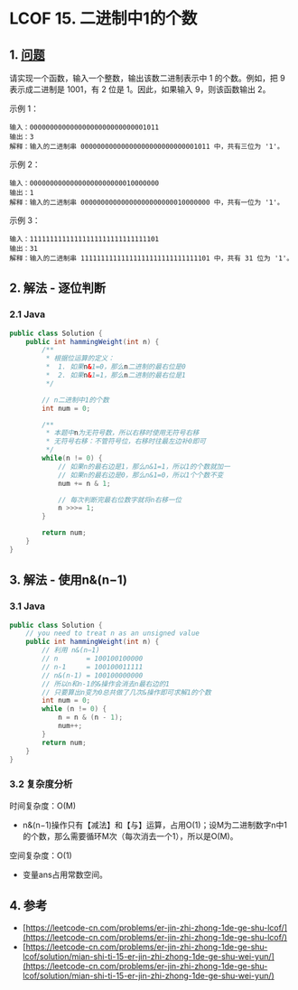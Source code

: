 # LCOF 15. 二进制中1的个数

## 1. [问题](https://leetcode-cn.com/problems/er-jin-zhi-zhong-1de-ge-shu-lcof/)

请实现一个函数，输入一个整数，输出该数二进制表示中 1 的个数。例如，把 9 表示成二进制是 1001，有 2 位是 1。因此，如果输入 9，则该函数输出 2。

示例 1：

```text
输入：00000000000000000000000000001011
输出：3
解释：输入的二进制串 00000000000000000000000000001011 中，共有三位为 '1'。
```

示例 2：

```text
输入：00000000000000000000000010000000
输出：1
解释：输入的二进制串 00000000000000000000000010000000 中，共有一位为 '1'。
```

示例 3：

```text
输入：11111111111111111111111111111101
输出：31
解释：输入的二进制串 11111111111111111111111111111101 中，共有 31 位为 '1'。
```

## 2. 解法 - 逐位判断

### 2.1 Java

```java
public class Solution {
    public int hammingWeight(int n) {
        /**
         * 根据位运算的定义：
         *  1. 如果n&1=0，那么n二进制的最右位是0
         *  2. 如果n&1=1，那么n二进制的最右位是1
         */

        // n二进制中1的个数
        int num = 0;

        /**
         * 本题中n为无符号数，所以右移时使用无符号右移
         * 无符号右移：不管符号位，右移时往最左边补0即可
         */
        while(n != 0) {
            // 如果n的最右边是1，那么n&1=1，所以1的个数就加一
            // 如果n的最右边是0，那么n&1=0，所以1个个数不变
            num += n & 1;

            // 每次判断完最右位数字就将n右移一位
            n >>>= 1;            
        }

        return num;
    }
}
```

## 3. 解法 - 使用n&\(n−1\)

### 3.1 Java

```java
public class Solution {
    // you need to treat n as an unsigned value
    public int hammingWeight(int n) {
        // 利用 n&(n−1)
        // n       = 100100100000
        // n-1     = 100100011111
        // n&(n-1) = 100100000000
        // 所以n和n-1的&操作会消去n最右边的1
        // 只要算出n变为0总共做了几次&操作即可求解1的个数
        int num = 0;
        while (n != 0) {
            n = n & (n - 1);
            num++;
        }
        return num;
    }
}
```

### 3.2 复杂度分析

时间复杂度：O\(M\)

* n&\(n−1\)操作只有【减法】和【与】运算，占用O\(1\)；设M为二进制数字n中1的个数，那么需要循环M次（每次消去一个1），所以是O\(M\)。

空间复杂度：O\(1\)

* 变量ans占用常数空间。

## 4. 参考

* [https://leetcode-cn.com/problems/er-jin-zhi-zhong-1de-ge-shu-lcof/](https://leetcode-cn.com/problems/er-jin-zhi-zhong-1de-ge-shu-lcof/)
* [https://leetcode-cn.com/problems/er-jin-zhi-zhong-1de-ge-shu-lcof/solution/mian-shi-ti-15-er-jin-zhi-zhong-1de-ge-shu-wei-yun/](https://leetcode-cn.com/problems/er-jin-zhi-zhong-1de-ge-shu-lcof/solution/mian-shi-ti-15-er-jin-zhi-zhong-1de-ge-shu-wei-yun/)

